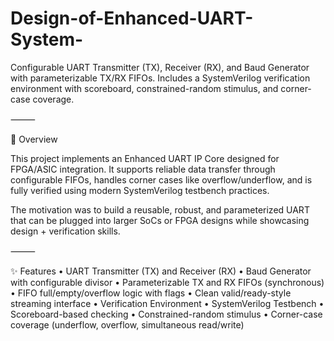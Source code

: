 # Design-of-Enhanced-UART-System-
Configurable UART Transmitter (TX), Receiver (RX), and Baud Generator with parameterizable TX/RX FIFOs. Includes a SystemVerilog verification environment with scoreboard, constrained-random stimulus, and corner-case coverage.

⸻

📘 Overview

This project implements an Enhanced UART IP Core designed for FPGA/ASIC integration. It supports reliable data transfer through configurable FIFOs, handles corner cases like overflow/underflow, and is fully verified using modern SystemVerilog testbench practices.

The motivation was to build a reusable, robust, and parameterized UART that can be plugged into larger SoCs or FPGA designs while showcasing design + verification skills.

⸻

✨ Features
	•	UART Transmitter (TX) and Receiver (RX)
	•	Baud Generator with configurable divisor
	•	Parameterizable TX and RX FIFOs (synchronous)
	•	FIFO full/empty/overflow logic with flags
	•	Clean valid/ready-style streaming interface
	•	Verification Environment
	•	SystemVerilog Testbench
	•	Scoreboard-based checking
	•	Constrained-random stimulus
	•	Corner-case coverage (underflow, overflow, simultaneous read/write)
